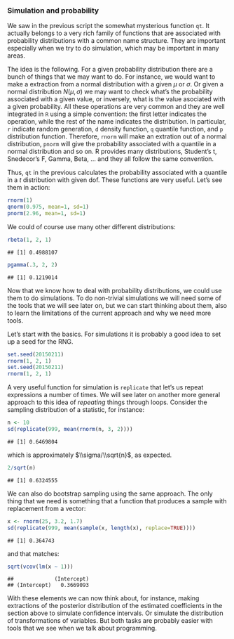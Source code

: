 ### Simulation and probability

We saw in the previous script the somewhat mysterious function `qt`. It
actually belongs to a very rich family of functions that are associated
with probability distributions with a common name structure. They are
important especially when we try to do simulation, which may be
important in many areas.

The idea is the following. For a given probability distribution there
are a bunch of things that we may want to do. For instance, we would
want to make a extraction from a normal distribution with a given *μ* or
*σ*. Or given a normal distribution *N*(*μ*, *σ*) we may want to check
what’s the probability associated with a given value, or inversely, what
is the value asociated with a given probability. All these operations
are very common and they are well integrated in `R` using a simple
convention: the first letter indicates the operation, while the rest of
the name indicates the distribution. In particular, `r` indicate random
generation, `d` density function, `q` quantile function, and `p`
distribution function. Therefore, `rnorm` will make an extration out of
a normal distribution, `pnorm` will give the probability associated with
a quantile in a normal distribution and so on. R provides many
distributions, Student’s t, Snedecor’s F, Gamma, Beta, … and they all
follow the same convention.

Thus, `qt` in the previous calculates the probability associated with a
quantile in a *t* distribution with given dof. These functions are very
useful. Let’s see them in action:

``` r
rnorm(1)
qnorm(0.975, mean=1, sd=1)
pnorm(2.96, mean=1, sd=1)
```

We could of course use many other different distributions:

``` r
rbeta(1, 2, 1)
```

    ## [1] 0.4988107

``` r
pgamma(.3, 2, 2)
```

    ## [1] 0.1219014

Now that we know how to deal with probability distributions, we could
use them to do simulations. To do non-trivial simulations we will need
some of the tools that we will see later on, but we can start thinking
about them, also to learn the limitations of the current approach and
why we need more tools.

Let’s start with the basics. For simulations it is probably a good idea
to set up a seed for the RNG.

``` r
set.seed(20150211)
rnorm(1, 2, 1)
set.seed(20150211)
rnorm(1, 2, 1) 
```

A very useful function for simulation is `replicate` that let’s us
repeat expressions a number of times. We will see later on another more
general approach to this idea of *repeating* things through loops.
Consider the sampling distribution of a statistic, for instance:

``` r
n <- 10
sd(replicate(999, mean(rnorm(n, 3, 2))))
```

    ## [1] 0.6469804

which is approximately $\\sigma/\\sqrt{n}$, as expected.

``` r
2/sqrt(n)
```

    ## [1] 0.6324555

We can also do bootstrap sampling using the same approach. The only
thing that we need is something that a function that produces a sample
with replacement from a vector:

``` r
x <- rnorm(25, 3.2, 1.7)
sd(replicate(999, mean(sample(x, length(x), replace=TRUE))))
```

    ## [1] 0.364743

and that matches:

``` r
sqrt(vcov(lm(x ~ 1)))
```

    ##             (Intercept)
    ## (Intercept)   0.3669093

With these elements we can now think about, for instance, making
extractions of the posterior distribution of the estimated coefficients
in the section above to simulate confidence intervals. Or simulate the
distribution of transformations of variables. But both tasks are
probably easier with tools that we see when we talk about programming.
